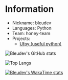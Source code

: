 # Information
- Nickname: bleudev
- Languages: Python
- Team: honey-team
- Projects:
  - [Ufpy (useful python)](https://github.com/honey-team/ufpy)

![Bleudev's GitHub stats](https://github-readme-stats.vercel.app/api?username=bleudev&show_icons=true&theme=transparent)

![Top Langs](https://github-readme-stats.vercel.app/api/top-langs/?username=bleudev&layout=compact&theme=transparent)

[![Bleudev's WakaTime stats](https://github-readme-stats.vercel.app/api/wakatime?username=bleudev&layout=compact&theme=transparent)](https://wakatime.com/@bleudev)
